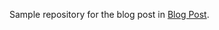Sample repository for the blog post in [Blog Post](https://www.rbd-solutions.com/blog/svelte-django/).